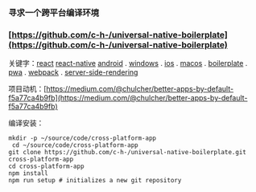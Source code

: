 ### 寻求一个跨平台编译环境

### [https://github.com/c-h-/universal-native-boilerplate](https://github.com/c-h-/universal-native-boilerplate)

关键字：[react](https://github.com/topics/react)  [react-native](https://github.com/topics/react-native)   [android](https://github.com/topics/android) . [windows](https://github.com/topics/windows) . [ios](https://github.com/topics/ios) .  [macos](https://github.com/topics/macos) . [boilerplate](https://github.com/topics/boilerplate) . [pwa](https://github.com/topics/pwa) . [webpack](https://github.com/topics/webpack) .  [server-side-rendering](https://github.com/topics/server-side-rendering)

项目动机：[https://medium.com/@chulcher/better-apps-by-default-f5a77ca4b9fb](https://medium.com/@chulcher/better-apps-by-default-f5a77ca4b9fb)

编译安装：

```
mkdir -p ~/source/code/cross-platform-app
 cd ~/source/code/cross-platform-app
git clone https://github.com/c-h-/universal-native-boilerplate.git cross-platform-app
cd cross-platform-app
npm install
npm run setup # initializes a new git repository
```



